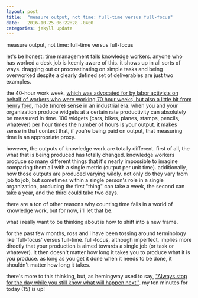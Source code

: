 ```yaml
---
layout: post
title:  "measure output, not time: full-time versus full-focus"
date:   2016-10-25 06:22:28 -0400
categories: jekyll update
---
```

measure output, not time: full-time versus full-focus 

let's be honest: time management fails knowledge workers. anyone who has worked a desk job is keenly aware of this. it shows up in all sorts of ways. dragging out or procrastinating on simple tasks and being overworked despite a clearly defined set of deliverables are just two examples.

the 40-hour work week, [which was advocated for by labor activists on behalf of workers who were working 70 hour weeks, but also a little bit from henry ford](http://www.politifact.com/truth-o-meter/statements/2015/sep/09/viral-image/does-8-hour-day-and-40-hour-come-henry-ford-or-lab/), made (more) sense in an industrial era. when you and your organization produce widgets at a certain rate productivity can absolutely be measured in time. 100 widgets (cars, bikes, planes, stamps, pencils, whatever) per hour times the number of hours is your output. it makes sense in that context that, if you're being paid on output, that measuring time is an appropriate proxy.

however, the outputs of knowledge work are totally different. first of all, the what that is being produced has totally changed. knowledge workers produce so many different things that it's nearly impossible to imagine comparing them all with a single metric (output per unit time). additionally, how those outputs are produced varying wildly. not only do they vary from job to job, but sometimes within a single person's role in a single organization, producing the first "thing" can take a week, the second can take a year, and the third could take two days. 

there are a ton of other reasons why counting time fails in a world of knowledge work, but for now, i'll let that be.

what i really want to be thinking about is how to shift into a new frame. 

for the past few months, ross and i have been tossing around terminology like 'full-focus' versus full-time. full-focus, although imperfect, implies more directly that your production is aimed towards a single job (or task or whatever). it then doesn't matter how long it takes you to produce what it is you produce. as long as you get it done when it needs to be done, it shouldn't matter how long it takes. 

there's more to this thinking, but, as hemingway used to say, ["Always stop for the day while you still know what will happen next."](http://www.openculture.com/2013/02/seven_tips_from_ernest_hemingway_on_how_to_write_fiction.html). my ten minutes for today (15) is up!